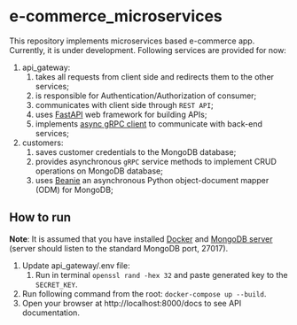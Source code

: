 # e-commerce_microservices

This repository implements microservices based e-commerce app. Currently, it is under development. Following services are provided for now: 
1. api_gateway: 
   1. takes all requests from client side and redirects them to the other services;
   2. is responsible for Authentication/Authorization of consumer;
   3. communicates with client side through `REST API`;
   4. uses [FastAPI](https://fastapi.tiangolo.com/) web framework for building APIs;
   5. implements [async gRPC client](https://grpc.github.io/grpc/python/grpc_asyncio.html)  to communicate with back-end services;
2. customers:
   1. saves customer credentials to the MongoDB database; 
   2. provides asynchronous `gRPC` service methods to implement CRUD operations on MongoDB database;
   3. uses [Beanie](https://roman-right.github.io/beanie/) an asynchronous Python object-document mapper (ODM) for MongoDB;


## How to run
**Note**: It is assumed that you have installed [Docker](https://www.docker.com/) and [MongoDB server](https://www.mongodb.com/) 
(server should listen to the standard MongoDB port, 27017).

1. Update api_gateway/.env file:
   1. Run in terminal `openssl rand -hex 32` and paste generated key to the `SECRET_KEY`.
2. Run following command from the root: `docker-compose up --build`.
3. Open your browser at http://localhost:8000/docs to see API documentation.